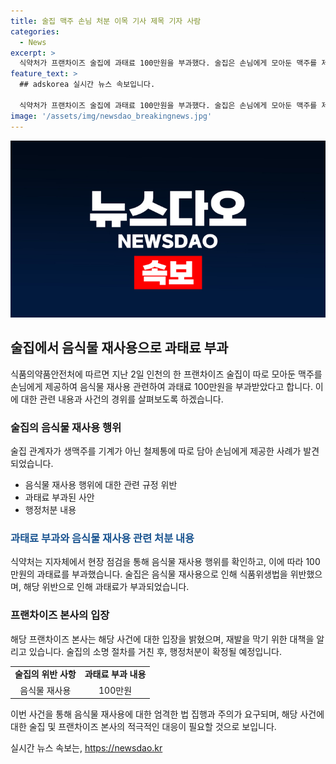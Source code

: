 ```yaml
---
title: 술집 맥주 손님 처분 이목 기사 제목 기자 사람
categories:
  - News
excerpt: >
  식약처가 프랜차이즈 술집에 과태료 100만원을 부과했다. 술집은 손님에게 모아둔 맥주를 제공한 것으로 밝혀졌는데, 이는 음식물 재사용 기준 위반으로 나타났다. 해당 술집은 식품위생법을 위반하고, 관할 지자체는 현장 점검 후 행정처분을 확정하게 된다고 밝혔다. 술집 측은 거품 문제를 해결하기 위해 착오가 생겼다고 주장했다. 이에 논란은 계속되고 있다.
feature_text: >
  ## adskorea 실시간 뉴스 속보입니다.

  식약처가 프랜차이즈 술집에 과태료 100만원을 부과했다. 술집은 손님에게 모아둔 맥주를 제공한 것으로 밝혀졌는데, 이는 음식물 재사용 기준 위반으로 나타났다. 해당 술집은 식품위생법을 위반하고, 관할 지자체는 현장 점검 후 행정처분을 확정하게 된다고 밝혔다. 술집 측은 거품 문제를 해결하기 위해 착오가 생겼다고 주장했다. 이에 논란은 계속되고 있다.
image: '/assets/img/newsdao_breakingnews.jpg'
---
```


<p><img src="/assets/img/newsdao_breakingnews.jpg" alt="adskorea 속보" /></p>

<h2 data-ke-size="size26">술집에서 음식물 재사용으로 과태료 부과</h2>

<p>식품의약품안전처에 따르면 지난 2일 인천의 한 프랜차이즈 술집이 따로 모아둔 맥주를 손님에게 제공하여 음식물 재사용 관련하여 과태료 100만원을 부과받았다고 합니다. 이에 대한 관련 내용과 사건의 경위를 살펴보도록 하겠습니다.</p>

<p data-ke-size="size16"></p>

<h3>술집의 음식물 재사용 행위</h3>

<p>술집 관계자가 생맥주를 기계가 아닌 철제통에 따로 담아 손님에게 제공한 사례가 발견되었습니다.</p>

<ul>
    <li>음식물 재사용 행위에 대한 관련 규정 위반</li>
    <li>과태료 부과된 사안</li>
    <li>행정처분 내용</li>
</ul>

<p data-ke-size="size16"></p>

<h3><b><span style="color: #1a5490;">과태료 부과와 음식물 재사용 관련 처분 내용</span></b></h3>

<p>식약처는 지자체에서 현장 점검을 통해 음식물 재사용 행위를 확인하고, 이에 따라 100만원의 과태료를 부과했습니다. 술집은 음식물 재사용으로 인해 식품위생법을 위반했으며, 해당 위반으로 인해 과태료가 부과되었습니다.</p>

<p data-ke-size="size16"></p>

<h3>프랜차이즈 본사의 입장</h3>

<p>해당 프랜차이즈 본사는 해당 사건에 대한 입장을 밝혔으며, 재발을 막기 위한 대책을 알리고 있습니다. 술집의 소명 절차를 거친 후, 행정처분이 확정될 예정입니다.</p>

<table>
    <tr>
        <td style="text-align: center; height: 17px;"><b>술집의 위반 사항</b></td>
        <td style="text-align: center; height: 17px;"><b>과태료 부과 내용</b></td>
    </tr>
    <tr>
        <td style="text-align: center; height: 17px;">음식물 재사용</td>
        <td style="text-align: center; height: 17px;">100만원</td>
    </tr>
</table>

<p data-ke-size="size16"></p>

<p>이번 사건을 통해 음식물 재사용에 대한 엄격한 법 집행과 주의가 요구되며, 해당 사건에 대한 술집 및 프랜차이즈 본사의 적극적인 대응이 필요할 것으로 보입니다.</p>
실시간 뉴스 속보는, <a href="https://newsdao.kr" rel="dofollow">https://newsdao.kr</a>


